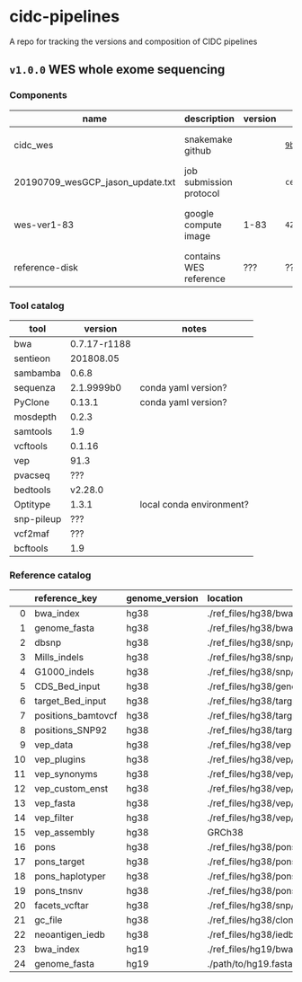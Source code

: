 # cidc-pipelines
A repo for tracking the versions and composition of CIDC pipelines

## `v1.0.0` WES whole exome sequencing

### Components

| name     | description      | version | hash    | label                 |
|----------|------------------|---------|---------|-----------------------|
| cidc_wes | snakemake github |         | [`9b26a3d`](https://github.com/CIMAC-CIDC/cidc-wes/commit/9b26a3d063716eb176a40a23ef5213edd3a7a785) | commit from 6/12/2019 |
| 20190709_wesGCP_jason_update.txt | job submission protocol | | `ce44437cb14f38aadabc53838ed45fa3` | md5 checksum of text file |
| wes-ver1-83 | google compute image | 1-83 | `42WmSpB8rSM=` | label fingerprint of the image |
| reference-disk | contains WES reference | ??? | ??? | ??? |

### Tool catalog

| tool     | version      | notes   |
|----------|--------------|---------|
| bwa      | 0.7.17-r1188 |         |
| sentieon | 201808.05    |         |
| sambamba | 0.6.8        |         |
| sequenza | 2.1.9999b0    | conda yaml version?  |
| PyClone  | 0.13.1    | conda yaml version? |
| mosdepth |  0.2.3       |         |
| samtools | 1.9          |         |
| vcftools | 0.1.16       |         |
| vep      | 91.3         |         |
| pvacseq  | ???     |         |
| bedtools | v2.28.0      |         |
| Optitype | 1.3.1    | local conda environment? |
| snp-pileup | ???   |         |
| vcf2maf | ??? |  |
| bcftools | 1.9     |         |

### Reference catalog

|    | reference_key      | genome_version   | location                                                              | reference_version   | source   | date   |
|---:|:-------------------|:-----------------|:----------------------------------------------------------------------|:--------------------|:---------|:-------|
|  0 | bwa_index          | hg38             | ./ref_files/hg38/bwa_gdc/GRCh38.d1.vd1.fa                             |                     |          |        |
|  1 | genome_fasta       | hg38             | ./ref_files/hg38/bwa_gdc/GRCh38.d1.vd1.fa                             |                     |          |        |
|  2 | dbsnp              | hg38             | ./ref_files/hg38/snp/Homo_sapiens_assembly38.dbsnp138.vcf             |                     |          |        |
|  3 | Mills_indels       | hg38             | ./ref_files/hg38/snp/Mills_and_1000G_gold_standard.indels.hg38.vcf.gz |                     |          |        |
|  4 | G1000_indels       | hg38             | ./ref_files/hg38/snp/1000G_phase1.snps.high_confidence.hg38.vcf.gz    |                     |          |        |
|  5 | CDS_Bed_input      | hg38             | ./ref_files/hg38/gencode27.canonical.bed                              |                     |          |        |
|  6 | target_Bed_input   | hg38             | ./ref_files/hg38/target_beds/mocha.liftover.hg38.bed                  |                     |          |        |
|  7 | positions_bamtovcf | hg38             | ./ref_files/hg38/target_beds/pos_bamtovcf.bed                         |                     |          |        |
|  8 | positions_SNP92    | hg38             | ./ref_files/hg38/target_beds/pos_filtervcf.bed                        |                     |          |        |
|  9 | vep_data           | hg38             | ./ref_files/hg38/vep                                                  |                     |          |        |
| 10 | vep_plugins        | hg38             | ./ref_files/hg38/vep/VEP_plugins                                      |                     |          |        |
| 11 | vep_synonyms       | hg38             | ./ref_files/hg38/vep/homo_sapiens/91_GRCh38/chr_synonyms.txt          |                     |          |        |
| 12 | vep_custom_enst    | hg38             | ./ref_files/hg38/vep/myc_isoform_overrides_uniprot                    |                     |          |        |
| 13 | vep_fasta          | hg38             | ./ref_files/hg38/vep/hg38.canonical.fa                                |                     |          |        |
| 14 | vep_filter         | hg38             | ./ref_files/hg38/vep/ExAC_nonTCGA.r0.3.1.sites.vep.vcf.gz             |                     |          |        |
| 15 | vep_assembly       | hg38             | GRCh38                                                                |                     |          |        |
| 16 | pons               | hg38             | ./ref_files/hg38/pons/lung_TCGA_cnv_pad0                              |                     |          |        |
| 17 | pons_target        | hg38             | ./ref_files/hg38/pons/MDA_Broad_Miao.target.bed                       |                     |          |        |
| 18 | pons_haplotyper    | hg38             | ./ref_files/hg38/pons/TNhaplotyper_PoN.vcf.gz                         |                     |          |        |
| 19 | pons_tnsnv         | hg38             | ./ref_files/hg38/pons/TNsnv_PoN.vcf                                   |                     |          |        |
| 20 | facets_vcftar      | hg38             | ./ref_files/hg38/snp/00-common_all.vcf.gz                             |                     |          |        |
| 21 | gc_file            | hg38             | ./ref_files/hg38/clonality/hg38.gc50Base.txt.gz                       |                     |          |        |
| 22 | neoantigen_iedb    | hg38             | ./ref_files/hg38/iedb                                                 |                     |          |        |
| 23 | bwa_index          | hg19             | ./ref_files/hg19/bwa_indices/hg19/hg19.fa                             |                     |          |        |
| 24 | genome_fasta       | hg19             | ./path/to/hg19.fasta                                                  |                     |          |        |
